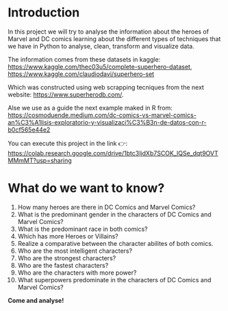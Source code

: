 # Introduction

In this project we will try to analyse the information about the heroes of Marvel and DC comics learning about the different types of techniques that we have in Python to analyse, clean, transform and visualize data.

The information comes from these datasets in kaggle:
https://www.kaggle.com/thec03u5/complete-superhero-dataset, 
https://www.kaggle.com/claudiodavi/superhero-set

Which was constructed using web scrapping tecniques from the next website: https://www.superherodb.com/.

Alse we use as a guide the next example maked in R from: https://cosmoduende.medium.com/dc-comics-vs-marvel-comics-an%C3%A1lisis-exploratorio-y-visualizaci%C3%B3n-de-datos-con-r-b0cf565e44e2

You can execute this project in the link 👉: https://colab.research.google.com/drive/1btc3IjdXb7SCOK_lQSe_dqt9OVTMMmMT?usp=sharing

# What do we want to know?
1. How many heroes are there in DC Comics and Marvel Comics? 
2. What is the predominant gender in the characters of DC Comics and Marvel Comics?
3. What is the predominant race in both comics?
4. Which has more Heroes or Villains?
5. Realize a comparative between the character abilites of both comics.
6. Who are the most intelligent characters?
7. Who are the strongest characters?
8. Who are the fastest characters?
9. Who are the characters with more power?
10. What superpowers predominate in the characters of DC Comics and Marvel Comics?

**Come and analyse!**
